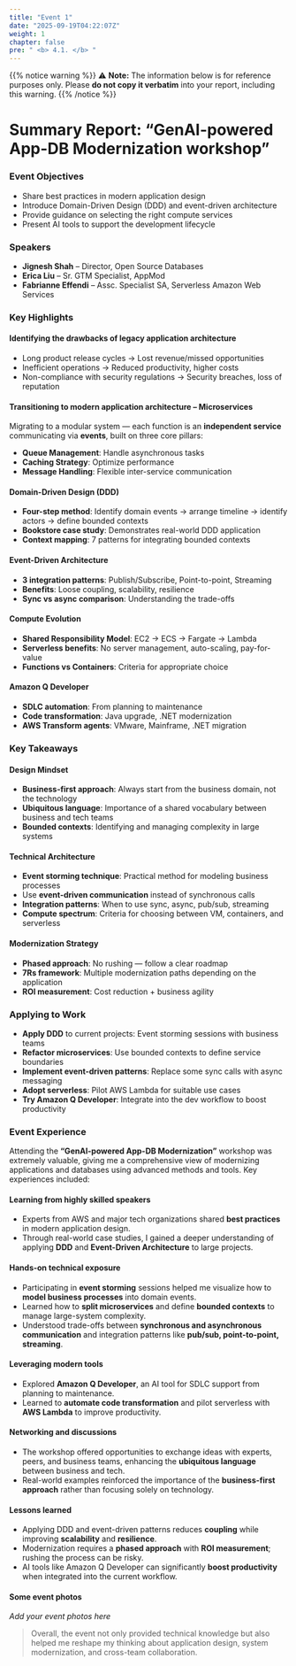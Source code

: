 ```yaml
---
title: "Event 1"
date: "2025-09-19T04:22:07Z"
weight: 1
chapter: false
pre: " <b> 4.1. </b> "
---
```


{{% notice warning %}}
⚠️ **Note:** The information below is for reference purposes only. Please **do not copy it verbatim** into your report, including this warning.
{{% /notice %}}

# Summary Report: “GenAI-powered App-DB Modernization workshop”

### Event Objectives

- Share best practices in modern application design
- Introduce Domain-Driven Design (DDD) and event-driven architecture
- Provide guidance on selecting the right compute services
- Present AI tools to support the development lifecycle

### Speakers

- **Jignesh Shah** – Director, Open Source Databases
- **Erica Liu** – Sr. GTM Specialist, AppMod
- **Fabrianne Effendi** – Assc. Specialist SA, Serverless Amazon Web Services

### Key Highlights

#### Identifying the drawbacks of legacy application architecture

- Long product release cycles → Lost revenue/missed opportunities  
- Inefficient operations → Reduced productivity, higher costs  
- Non-compliance with security regulations → Security breaches, loss of reputation  

#### Transitioning to modern application architecture – Microservices

Migrating to a modular system — each function is an **independent service** communicating via **events**, built on three core pillars:

- **Queue Management**: Handle asynchronous tasks  
- **Caching Strategy**: Optimize performance  
- **Message Handling**: Flexible inter-service communication  

#### Domain-Driven Design (DDD)

- **Four-step method**: Identify domain events → arrange timeline → identify actors → define bounded contexts  
- **Bookstore case study**: Demonstrates real-world DDD application  
- **Context mapping**: 7 patterns for integrating bounded contexts  

#### Event-Driven Architecture

- **3 integration patterns**: Publish/Subscribe, Point-to-point, Streaming  
- **Benefits**: Loose coupling, scalability, resilience  
- **Sync vs async comparison**: Understanding the trade-offs  

#### Compute Evolution

- **Shared Responsibility Model**: EC2 → ECS → Fargate → Lambda  
- **Serverless benefits**: No server management, auto-scaling, pay-for-value  
- **Functions vs Containers**: Criteria for appropriate choice  

#### Amazon Q Developer

- **SDLC automation**: From planning to maintenance  
- **Code transformation**: Java upgrade, .NET modernization  
- **AWS Transform agents**: VMware, Mainframe, .NET migration  

### Key Takeaways

#### Design Mindset

- **Business-first approach**: Always start from the business domain, not the technology  
- **Ubiquitous language**: Importance of a shared vocabulary between business and tech teams  
- **Bounded contexts**: Identifying and managing complexity in large systems  

#### Technical Architecture

- **Event storming technique**: Practical method for modeling business processes  
- Use **event-driven communication** instead of synchronous calls  
- **Integration patterns**: When to use sync, async, pub/sub, streaming  
- **Compute spectrum**: Criteria for choosing between VM, containers, and serverless  

#### Modernization Strategy

- **Phased approach**: No rushing — follow a clear roadmap  
- **7Rs framework**: Multiple modernization paths depending on the application  
- **ROI measurement**: Cost reduction + business agility  

### Applying to Work

- **Apply DDD** to current projects: Event storming sessions with business teams  
- **Refactor microservices**: Use bounded contexts to define service boundaries  
- **Implement event-driven patterns**: Replace some sync calls with async messaging  
- **Adopt serverless**: Pilot AWS Lambda for suitable use cases  
- **Try Amazon Q Developer**: Integrate into the dev workflow to boost productivity  

### Event Experience

Attending the **“GenAI-powered App-DB Modernization”** workshop was extremely valuable, giving me a comprehensive view of modernizing applications and databases using advanced methods and tools. Key experiences included:

#### Learning from highly skilled speakers
- Experts from AWS and major tech organizations shared **best practices** in modern application design.  
- Through real-world case studies, I gained a deeper understanding of applying **DDD** and **Event-Driven Architecture** to large projects.  

#### Hands-on technical exposure
- Participating in **event storming** sessions helped me visualize how to **model business processes** into domain events.  
- Learned how to **split microservices** and define **bounded contexts** to manage large-system complexity.  
- Understood trade-offs between **synchronous and asynchronous communication** and integration patterns like **pub/sub, point-to-point, streaming**.  

#### Leveraging modern tools
- Explored **Amazon Q Developer**, an AI tool for SDLC support from planning to maintenance.  
- Learned to **automate code transformation** and pilot serverless with **AWS Lambda** to improve productivity.  

#### Networking and discussions
- The workshop offered opportunities to exchange ideas with experts, peers, and business teams, enhancing the **ubiquitous language** between business and tech.  
- Real-world examples reinforced the importance of the **business-first approach** rather than focusing solely on technology.  

#### Lessons learned
- Applying DDD and event-driven patterns reduces **coupling** while improving **scalability** and **resilience**.  
- Modernization requires a **phased approach** with **ROI measurement**; rushing the process can be risky.  
- AI tools like Amazon Q Developer can significantly **boost productivity** when integrated into the current workflow.  

#### Some event photos
*Add your event photos here*  

> Overall, the event not only provided technical knowledge but also helped me reshape my thinking about application design, system modernization, and cross-team collaboration.









